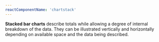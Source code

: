 ```yaml
---
reactComponentName: 'chartstack'
---
```

**Stacked bar charts** describe totals while allowing a degree of internal breakdown of the data. They can be illustrated vertically and horizontally depending on available space and the data being described.

